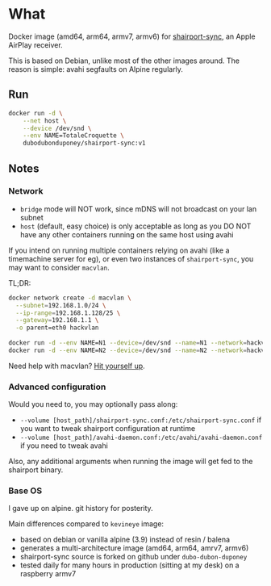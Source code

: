 # What

Docker image (amd64, arm64, armv7, armv6) for [shairport-sync](https://github.com/mikebrady/shairport-sync), an Apple AirPlay receiver.

This is based on Debian, unlike most of the other images around. The reason is simple: avahi segfaults on Alpine regularly.

## Run

```bash
docker run -d \
    --net host \
    --device /dev/snd \
    --env NAME=TotaleCroquette \
    dubodubonduponey/shairport-sync:v1
```

## Notes

### Network

 * `bridge` mode will NOT work, since mDNS will not broadcast on your lan subnet
 * `host` (default, easy choice) is only acceptable as long as you DO NOT have any other containers running on the same host using avahi

If you intend on running multiple containers relying on avahi (like a timemachine server for eg), or even two instances
of `shairport-sync`, you may want to consider `macvlan`.

TL;DR:

```bash
docker network create -d macvlan \
  --subnet=192.168.1.0/24 \
  --ip-range=192.168.1.128/25 \
  --gateway=192.168.1.1 \
  -o parent=eth0 hackvlan
  
docker run -d --env NAME=N1 --device=/dev/snd --name=N1 --network=hackvlan dubodubonduponey/shairport-sync:v1
docker run -d --env NAME=N2 --device=/dev/snd --name=N2 --network=hackvlan dubodubonduponey/shairport-sync:v1
```

Need help with macvlan?
[Hit yourself up](https://docs.docker.com/network/macvlan/).

### Advanced configuration

Would you need to, you may optionally pass along:
 
 * `--volume [host_path]/shairport-sync.conf:/etc/shairport-sync.conf` if you want to tweak shairport configuration at runtime
 * `--volume [host_path]/avahi-daemon.conf:/etc/avahi/avahi-daemon.conf` if you need to tweak avahi

Also, any additional arguments when running the image will get fed to the shairport binary.

### Base OS

I gave up on alpine. git history for posterity.

Main differences compared to `kevineye` image:

 * based on debian or vanilla alpine (3.9) instead of resin / balena
 * generates a multi-architecture image (amd64, arm64, amrv7, armv6)
 * shairport-sync source is forked on github under `dubo-dubon-duponey`
 * tested daily for many hours in production (sitting at my desk) on a raspberry armv7
